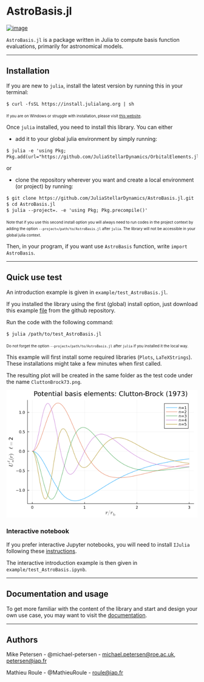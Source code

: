 
# AstroBasis.jl

[![image](https://github.com/JuliaStellarDynamics/AstroBasis.jl/actions/workflows/documentation.yml/badge.svg?branch=documentation)](https://juliastellardynamics.github.io/AstroBasis.jl/)

`AstroBasis.jl` is a package written in Julia to compute basis function evaluations, primarily for astronomical models.

---
## Installation

If you are new to `julia`, install the latest version by running this in your terminal:
```
$ curl -fsSL https://install.julialang.org | sh
```
<font size="1"> If you are on Windows or struggle with installation, please visit [this website](https://julialang.org/downloads/). </font>

Once `julia` installed, you need to install this library. You can either 
* add it to your global julia environment by simply running:
```
$ julia -e 'using Pkg; Pkg.add(url="https://github.com/JuliaStellarDynamics/OrbitalElements.jl.git")'
```
or 
* clone the repository wherever you want and create a local environment (or project) by running:
```
$ git clone https://github.com/JuliaStellarDynamics/AstroBasis.jl.git
$ cd AstroBasis.jl
$ julia --project=. -e 'using Pkg; Pkg.precompile()'
```
<font size="1"> Note that if you use this second install option you will always need to run codes in the project context by adding the option `--project=/path/to/AstroBasis.jl` after `julia`. The library will not be accessible in your global julia context.</font>

Then, in your program, if you want use `AstroBasis` function, write `import AstroBasis`.

---
## Quick use test

An introduction example is given in `example/test_AstroBasis.jl`.

If you installed the library using the first (global) install option, just download this example [file](https://github.com/JuliaStellarDynamics/AstroBasis.jl/blob/main/examples/CB72tests.jl) from the github repository.

Run the code with the following command:
```
$ julia /path/to/test_AstroBasis.jl
```
<font size="1"> Do not forget the option `--project=/path/to/AstroBasis.jl` after `julia` if you installed it the local way.</font>

This example will first install some required libraries (`Plots`, `LaTeXStrings`). These installations might take a few minutes when first called.

The resulting plot will be created in the same folder as the test code under the name `CluttonBrock73.png`.

![`Clutton-Brock (1973)`](examples/CluttonBrock73.png)

### Interactive notebook

If you prefer interactive Jupyter notebooks, you will need to install `IJulia` following these [instructions](https://github.com/JuliaLang/IJulia.jl).

The interactive introduction example is then given in `example/test_AstroBasis.ipynb`.

---
## Documentation and usage

To get more familiar with the content of the library and start and design your own use case, you may want to visit the [documentation](https://juliastellardynamics.github.io/AstroBasis.jl/).


---
## Authors

Mike Petersen -  @michael-petersen - michael.petersen@roe.ac.uk, petersen@iap.fr

Mathieu Roule -  @MathieuRoule - roule@iap.fr
